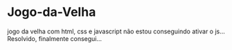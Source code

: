 # Jogo-da-Velha
jogo da velha com html, css e javascript
não estou conseguindo ativar o js...
Resolvido, finalmente consegui...

